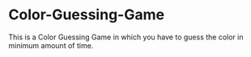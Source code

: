 # Color-Guessing-Game
This is a Color Guessing Game in which you have to guess the color in minimum amount of time.
